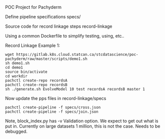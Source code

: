 POC Project for Pachyderm

Define pipeline specifications
specs/

Source code for record linkage steps
record-linkage

Using a common Dockerfile to simplify testing, using, etc..

Record Linkage Example 1:
```
wget https://gitlab.k8s.cloud.statcan.ca/stcdatascience/poc-pachyderm/raw/master/scripts/demo1.sh
sh demo1.sh
cd demo1
source bin/activate
cd workdir
pachctl create-repo recordsA
pachctl create-repo recordsB
sh ./generate.sh EvolveModel 10 test recordsA recordsB master 1
```
Now update the pps files in record-linkage/specs
```
pachctl create-pipeline -f specs/cross.json
pachctl create-pipeline -f specs/join.json
```

Note, block_index.py has -v Validation option. We expect to get out what is put in.
Currently on large datasets 1 million, this is not the case. Needs to be debugged.

